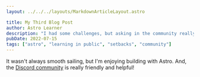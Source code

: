 ```yaml
---
layout: ../../../layouts/MarkdownArticleLayout.astro

title: My Third Blog Post
author: Astro Learner
description: "I had some challenges, but asking in the community really helped!"
pubDate: 2022-07-15
tags: ["astro", "learning in public", "setbacks", "community"]
---
```


It wasn't always smooth sailing, but I'm enjoying building with Astro. And, the [Discord community](https://astro.build/chat) is really friendly and helpful!
